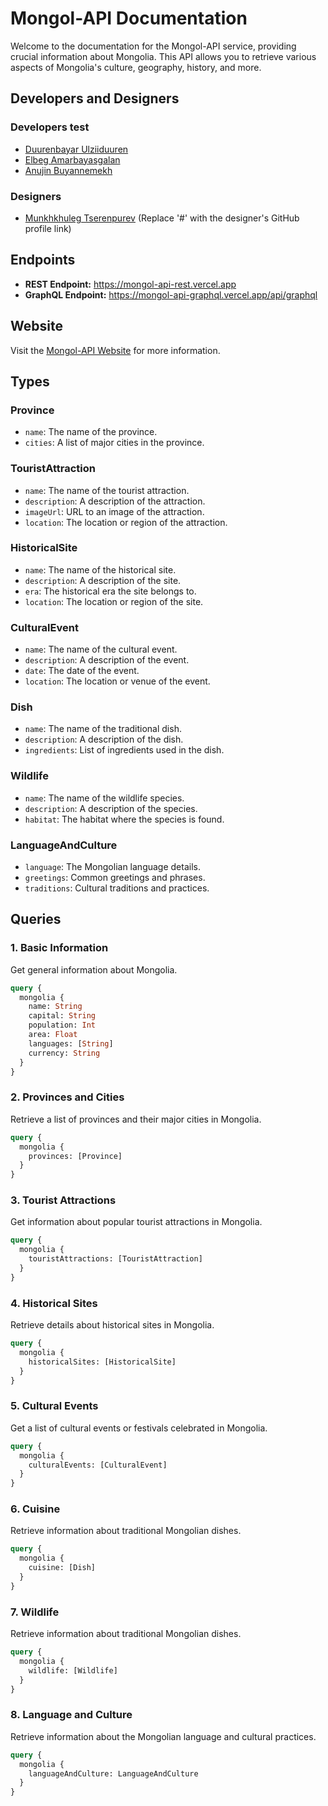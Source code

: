 # Mongol-API Documentation

Welcome to the documentation for the Mongol-API service, providing crucial information about Mongolia. This API allows you to retrieve various aspects of Mongolia's culture, geography, history, and more.

## Developers and Designers

### Developers test

- <a href="https://github.com/DuurenbayarUlz" target="_blank">Duurenbayar Ulziiduuren</a>
- <a href="https://github.com/amar9elbeg" target="_blank">Elbeg Amarbayasgalan</a>
- <a href="https://github.com/Anujinnb" target="_blank">Anujin Buyannemekh</a>

### Designers

- <a href="#" target="_blank">Munkhkhuleg Tserenpurev</a> (Replace '#' with the designer's GitHub profile link)

## Endpoints

- **REST Endpoint:** <a href="https://mongol-api-rest.vercel.app" target="_blank">https://mongol-api-rest.vercel.app</a>
- **GraphQL Endpoint:** <a href="https://mongol-api-graphql.vercel.app/api/graphql" target="_blank">https://mongol-api-graphql.vercel.app/api/graphql</a>

## Website

Visit the <a href="https://mongol-api.vercel.app/" target="_blank">Mongol-API Website</a> for more information.

## Types

### Province

- `name`: The name of the province.
- `cities`: A list of major cities in the province.

### TouristAttraction

- `name`: The name of the tourist attraction.
- `description`: A description of the attraction.
- `imageUrl`: URL to an image of the attraction.
- `location`: The location or region of the attraction.

### HistoricalSite

- `name`: The name of the historical site.
- `description`: A description of the site.
- `era`: The historical era the site belongs to.
- `location`: The location or region of the site.

### CulturalEvent

- `name`: The name of the cultural event.
- `description`: A description of the event.
- `date`: The date of the event.
- `location`: The location or venue of the event.

### Dish

- `name`: The name of the traditional dish.
- `description`: A description of the dish.
- `ingredients`: List of ingredients used in the dish.

### Wildlife

- `name`: The name of the wildlife species.
- `description`: A description of the species.
- `habitat`: The habitat where the species is found.

### LanguageAndCulture

- `language`: The Mongolian language details.
- `greetings`: Common greetings and phrases.
- `traditions`: Cultural traditions and practices.

## Queries

### 1. Basic Information

Get general information about Mongolia.

```graphql
query {
  mongolia {
    name: String
    capital: String
    population: Int
    area: Float
    languages: [String]
    currency: String
  }
}
```

### 2. Provinces and Cities

Retrieve a list of provinces and their major cities in Mongolia.

```graphql
query {
  mongolia {
    provinces: [Province]
  }
}
```

### 3. Tourist Attractions

Get information about popular tourist attractions in Mongolia.

```graphql
query {
  mongolia {
    touristAttractions: [TouristAttraction]
  }
}
```

### 4. Historical Sites

Retrieve details about historical sites in Mongolia.

```graphql
query {
  mongolia {
    historicalSites: [HistoricalSite]
  }
}
```

### 5. Cultural Events

Get a list of cultural events or festivals celebrated in Mongolia.

```graphql
query {
  mongolia {
    culturalEvents: [CulturalEvent]
  }
}
```

### 6. Cuisine

Retrieve information about traditional Mongolian dishes.

```graphql
query {
  mongolia {
    cuisine: [Dish]
  }
}
```

### 7. Wildlife

Retrieve information about traditional Mongolian dishes.

```graphql
query {
  mongolia {
    wildlife: [Wildlife]
  }
}
```

### 8. Language and Culture

Retrieve information about the Mongolian language and cultural practices.

```graphql
query {
  mongolia {
    languageAndCulture: LanguageAndCulture
  }
}
```
